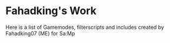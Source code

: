 Fahadking's Work
====

Here is a list of Gamemodes, filterscripts and includes created by Fahadking07 (ME) for Sa:Mp
